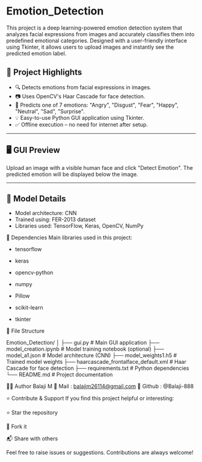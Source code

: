 

# Emotion_Detection
This project is a deep learning-powered emotion detection system that analyzes facial expressions from images and accurately classifies them into predefined emotional categories. Designed with a user-friendly interface using Tkinter, it allows users to upload images and instantly see the predicted emotion label.


## 📌 Project Highlights

- 🔍 Detects emotions from facial expressions in images.
- 📷 Uses OpenCV's Haar Cascade for face detection.
- 🧠 Predicts one of 7 emotions: "Angry", "Disgust", "Fear", "Happy", "Neutral", "Sad", "Surprise".
- 💡 Easy-to-use Python GUI application using Tkinter.
- ✅ Offline execution – no need for internet after setup.

---

## 🖥️ GUI Preview

Upload an image with a visible human face and click "Detect Emotion". The predicted emotion will be displayed below the image.

---


## 🧠 Model Details

- Model architecture: CNN
- Trained using: FER-2013 dataset
- Libraries used: TensorFlow, Keras, OpenCV, NumPy




📝 Dependencies
Main libraries used in this project:

- tensorflow

- keras

- opencv-python

- numpy

- Pillow

- scikit-learn

- tkinter


  

📂 File Structure

Emotion_Detection/
│
├── gui.py                       # Main GUI application
├── model_creation.ipynb         # Model training notebook (optional)
├── model_a1.json                # Model architecture (CNN)
├── model_weights1.h5            # Trained model weights
├── haarcascade_frontalface_default.xml  # Haar Cascade for face detection
├── requirements.txt             # Python dependencies
└── README.md                    # Project documentation



👨‍💻 Author
Balaji M
📧 Mail : balajim26114@gmail.com 
🔗 Github : @Balaji-888



⭐ Contribute & Support
If you find this project helpful or interesting:

⭐ Star the repository

🍴 Fork it

📬 Share with others

Feel free to raise issues or suggestions. Contributions are always welcome!
